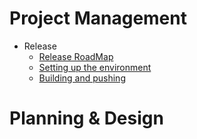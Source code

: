 # Project Management
* Release
  - [Release RoadMap](https://github.com/USGS-Astrogeology/ISIS3/wiki/Release-Road-Map)
  - [Setting up the environment](https://github.com/USGS-Astrogeology/ISIS3/wiki/Release:-Setting-up-the-environment)
  - [Building and pushing](https://github.com/USGS-Astrogeology/ISIS3/wiki/Release:-Building-and-pushing)
# Planning & Design 
